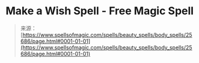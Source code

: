 <!--yml

category: 未分类

date: 2024-06-12 19:12:44

-->

# Make a Wish Spell - Free Magic Spell

> 来源：[https://www.spellsofmagic.com/spells/beauty_spells/body_spells/25686/page.html#0001-01-01](https://www.spellsofmagic.com/spells/beauty_spells/body_spells/25686/page.html#0001-01-01)
